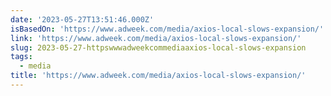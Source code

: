 ```yaml
---
date: '2023-05-27T13:51:46.000Z'
isBasedOn: 'https://www.adweek.com/media/axios-local-slows-expansion/'
link: 'https://www.adweek.com/media/axios-local-slows-expansion/'
slug: 2023-05-27-httpswwwadweekcommediaaxios-local-slows-expansion
tags:
  - media
title: 'https://www.adweek.com/media/axios-local-slows-expansion/'
---
```


